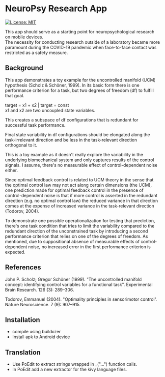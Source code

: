 # NeuroPsy Research App
[![License: MIT](https://img.shields.io/badge/License-MIT-yellow.svg)](https://opensource.org/licenses/MIT)

This app should serve as a starting point for neuropsychological research on mobile devices.  
The necessity for conducting research outside of a laboratory became more paramount during the COVID-19 pandemic when 
face-to-face contact was restricted as a safety measure.
 
## Background
This app demonstrates a toy example for the uncontrolled manifold (UCM) hypothesis (Scholz & Schöner, 1999).
In its basic form there is one performance criterion for a task, but two degrees of freedom (df) to fulfill that goal.

target = x1 + x2  | target = const  
x1 and x2 are two uncoupled state variables.

This creates a subspace of df configurations that is redundant for successful task performance.

[//]: # (Todo: Is that really a vector SUBSPACE with all its properties?)

Final state variability in df configurations should be elongated along the task-irrelevant direction and be less in the
task-relevant direction orthogonal to it.

This is a toy example as it doesn't really explore the variability in the underlying biomechanical system and only
captures results of the control signals. I assume, there's no measurable effect of control-dependent noise either.

Since optimal feedback control is related to UCM theory in the sense that the optimal control law may not act along
certain dimensions (the UCM), one prediction made for optimal feedback control in the presence of control-dependent
noise is that if more control is asserted in the redundant direction (e.g. no optimal control law) the reduced variance
in that direction comes at the expense of increased variance in the task-relevant direction (Todorov, 2004).

To demonstrate one possible operationalization for testing that prediction, there's one task condition that tries to
limit the variability compared to the redundant direction of the unconstrained task by introducing a second performance
criterion that relies on one of the degrees of freedom.
As mentioned, due to suppositional absence of measurable effects of control-dependent noise, no increased error in the
first performance criterion is expected.

## References
John P. Scholz; Gregor Schöner (1999).
"The uncontrolled manifold concept: identifying control variables for a functional task".
Experimental Brain Research. 126 (3): 289–306.

Todorov, Emmanuel (2004). "Optimality principles in sensorimotor control". Nature Neuroscience. 7 (9): 907–915.


## Installation
- compile using buildozer
- Install apk to Android device


## Translation
- Use PoEdit to extract strings wrapped in _("...") function calls.
- In PoEdit add a new extractor for the kivy language files.

